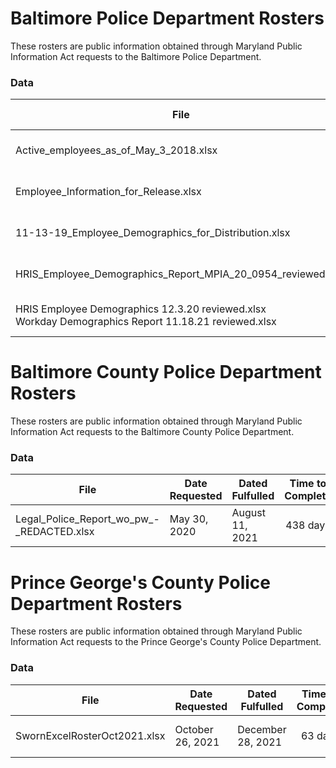 # Baltimore Police Department Rosters
These rosters are public information obtained through Maryland Public Information Act requests to the Baltimore Police Department.

### Data
| File                                   | Date Received    | MPIA Request |
| -------------------------------------- |------------------|:------------:|
| Active_employees_as_of_May_3_2018.xlsx | May 3, 2018      | [MPIA 18-0417](https://www.muckrock.com/foi/baltimore-315/bpd-officer-records-52459/) |
| Employee_Information_for_Release.xlsx  | October 31, 2018 | [MPIA 18-1004](https://www.muckrock.com/foi/baltimore-315/bpd-active-employees-list-59519/) |
| 11-13-19_Employee_Demographics_for_Distribution.xlsx | November 13, 2019 | [MPIA 19-1814](https://www.muckrock.com/foi/baltimore-315/bpd-active-employees-list-78217/) |
| HRIS_Employee_Demographics_Report_MPIA_20_0954_reviewed.xlsx | August 21, 2020 | [MPIA 20-0954](https://www.muckrock.com/foi/baltimore-315/bpd-active-employees-list-202061-93985/) |
| HRIS Employee Demographics 12.3.20 reviewed.xlsx<br>Workday Demographics Report 11.18.21 reviewed.xlsx | November 24, 2021 | [MPIA 20-2293](https://www.muckrock.com/foi/baltimore-315/bpd-active-employees-list-2020121-105826/) |

# Baltimore County Police Department Rosters
These rosters are public information obtained through Maryland Public Information Act requests to the Baltimore County Police Department.

### Data
| File                                      | Date Requested | Dated Fulfulled | Time to Complete | Cost    | MPIA Request |
| ----------------------------------------- |----------------|-----------------|:----------------:|:-------:|:------------:|
| Legal_Police_Report_wo_pw_-_REDACTED.xlsx | May 30, 2020   | August 11, 2021 | 438 days         | $223.44 | [MPIA NR20-429](https://www.muckrock.com/foi/baltimore-county-322/bcopd-active-employees-list-202061-93986) |

# Prince George's County Police Department Rosters
These rosters are public information obtained through Maryland Public Information Act requests to the Prince George's County Police Department.

### Data
| File                         | Date Requested   | Dated Fulfulled   | Time to Complete | MPIA Request |
| -----------------------------|------------------|-------------------|:----------------:|:------------:|
| SwornExcelRosterOct2021.xlsx | October 26, 2021 | December 28, 2021 | 63 days          | [MPIA M21-308](https://www.muckrock.com/foi/prince-georges-county-328/pgpd-active-employees-list-20211026-120580) |
